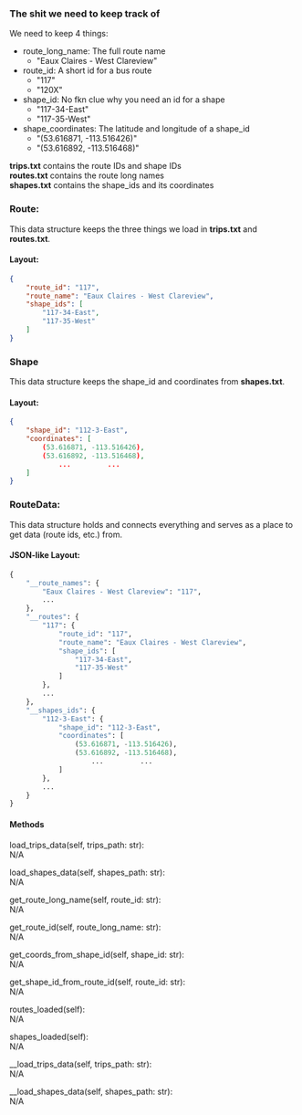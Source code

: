 ### The shit we need to keep track of
We need to keep 4 things:
- route_long_name: The full route name 
  - "Eaux Claires - West Clareview"
- route_id: A short id for a bus route
  - "117"
  - "120X"
- shape_id: No fkn clue why you need an id for a shape
  - "117-34-East"
  - "117-35-West"
- shape_coordinates: The latitude and longitude of a shape_id
  - "(53.616871, -113.516426)"
  - "(53.616892, -113.516468)"

**trips.txt** contains the route IDs and shape IDs  
**routes.txt** contains the route long names  
**shapes.txt** contains the shape_ids and its coordinates  

### Route:
This data structure keeps the three things we load in **trips.txt** and **routes.txt**.  
#### Layout:
```json
{
    "route_id": "117",
    "route_name": "Eaux Claires - West Clareview",
    "shape_ids": [
        "117-34-East",
        "117-35-West"
    ]
}
```

### Shape
This data structure keeps the shape_id and coordinates from **shapes.txt**.  
#### Layout:
```json
{
    "shape_id": "112-3-East",
    "coordinates": [
        (53.616871, -113.516426),
        (53.616892, -113.516468),
            ...         ...
    ]
}
```

### RouteData:
This data structure holds and connects everything and serves as a place to get data (route ids, etc.) from.
#### JSON-like Layout:
```python
{
    "__route_names": {
        "Eaux Claires - West Clareview": "117",
        ...
    },
    "__routes": {
        "117": {
            "route_id": "117",
            "route_name": "Eaux Claires - West Clareview",
            "shape_ids": [
                "117-34-East",
                "117-35-West"
            ]
        },
        ...
    },
    "__shapes_ids": {
        "112-3-East": {
            "shape_id": "112-3-East",
            "coordinates": [
                (53.616871, -113.516426),
                (53.616892, -113.516468),
                    ...         ...
            ]
        },
        ...
    }
}
```

#### Methods
load_trips_data(self, trips_path: str):  
N/A

load_shapes_data(self, shapes_path: str):  
N/A

get_route_long_name(self, route_id: str):  
N/A

get_route_id(self, route_long_name: str):  
N/A

get_coords_from_shape_id(self, shape_id: str):  
N/A

get_shape_id_from_route_id(self, route_id: str):  
N/A

routes_loaded(self):  
N/A

shapes_loaded(self):  
N/A

__load_trips_data(self, trips_path: str):  
N/A

__load_shapes_data(self, shapes_path: str):  
N/A
